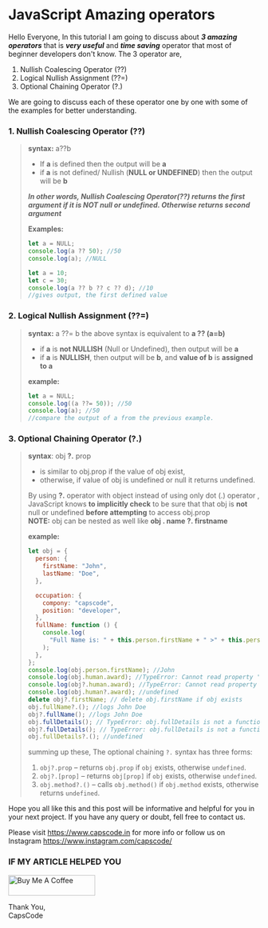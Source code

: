 # JavaScript Amazing operators

Hello Everyone,
In this tutorial I am going to discuss about **_3 amazing operators_** that is **_very useful_** and **_time saving_** operator that most of beginner developers don't know.
The 3 operator are,

1. Nullish Coalescing Operator (??)
2. Logical Nullish Assignment (??=)
3. Optional Chaining Operator (?.)

We are going to discuss each of these operator one by one with some of the examples for better understanding.

### 1. Nullish Coalescing Operator (??)

> **syntax:**
> a??b
>
> - If **a** is defined then the output will be **a**
> - if **a** is not defined/ Nullish (**NULL or UNDEFINED**) then the output will be **b**
>
> **_In other words, Nullish Coalescing Operator(??) returns the first argument if it is NOT null or undefined. Otherwise returns second argument_**
>
> **Examples:**
>
> ```javascript
> let a = NULL;
> console.log(a ?? 50); //50
> console.log(a); //NULL
> ```
>
> ```javascript
> let a = 10;
> let c = 30;
> console.log(a ?? b ?? c ?? d); //10
> //gives output, the first defined value
> ```

### 2. Logical Nullish Assignment (??=)

> **syntax:**
> a ??= b
> the above syntax is equivalent to **a ?? (a=b)**
>
> - if **a** is **not NULLISH** (Null or Undefined), then output will be **a**
> - if **a** is **NULLISH**, then output will be **b**, and **value of b** is **assigned to a**
>
> **example:**
>
> ```javascript
> let a = NULL;
> console.log((a ??= 50)); //50
> console.log(a); //50
> //compare the output of a from the previous example.
> ```

### 3. Optional Chaining Operator (?.)

> **syntax**:
> obj **?.** prop
>
> - is similar to obj.prop if the value of obj exist,
> - otherwise, if value of obj is undefined or null it returns undefined.
>
> By using **?.** operator with object instead of using only dot (.) operator , JavaScript knows **to implicitly check** to be sure that that obj is **not** null or undefined **before attempting** to access obj.prop  
> **NOTE:** obj can be nested as well like **obj . name ?. firstname**
>
> **example:**
>
> ```javascript
> let obj = {
>   person: {
>     firstName: "John",
>     lastName: "Doe",
>   },
>
>   occupation: {
>     compony: "capscode",
>     position: "developer",
>   },
>   fullName: function () {
>     console.log(
>       "Full Name is: " + this.person.firstName + " >" + this.person.lastName
>     );
>   },
> };
> console.log(obj.person.firstName); //John
> console.log(obj.human.award); //TypeError: Cannot read property 'award' of undefined
> console.log(obj?.human.award); //TypeError: Cannot read property 'award' of undefined
> console.log(obj.human?.award); //undefined
> delete obj?.firstName; // delete obj.firstName if obj exists
> obj.fullName?.(); //logs John Doe
> obj?.fullName(); //logs John Doe
> obj.fullDetails(); // TypeError: obj.fullDetails is not a function
> obj?.fullDetails(); // TypeError: obj.fullDetails is not a function
> obj.fullDetails?.(); //undefined
> ```
>
> summing up these,
> The optional chaining `?.` syntax has three forms:
>
> 1.  `obj?.prop` – returns `obj.prop` if `obj` exists, otherwise `undefined`.
> 2.  `obj?.[prop]` – returns `obj[prop]` if `obj` exists, otherwise `undefined`.
> 3.  `obj.method?.()` – calls `obj.method()` if `obj.method` exists, otherwise returns `undefined`.

Hope you all like this and this post will be informative and helpful for you in your next project.
If you have any query or doubt, fell free to contact us.

Please visit https://www.capscode.in for more info
or
follow us on Instagram https://www.instagram.com/capscode/

### IF MY ARTICLE HELPED YOU

<a href="https://www.buymeacoffee.com/capscode" target="_blank"><img src="https://cdn.buymeacoffee.com/buttons/default-orange.png" alt="Buy Me A Coffee" height="41" width="174"></a>

Thank You,\
CapsCode
